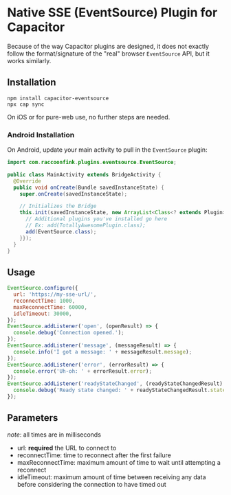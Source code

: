 # Native SSE (EventSource) Plugin for Capacitor

Because of the way Capacitor plugins are designed, it does not exactly follow the format/signature of the "real" browser `EventSource` API, but it works similarly.

## Installation

```shell
npm install capacitor-eventsource
npx cap sync
```

On iOS or for pure-web use, no further steps are needed.

### Android Installation

On Android, update your main activity to pull in the `EventSource` plugin:

```java
import com.raccoonfink.plugins.eventsource.EventSource;

public class MainActivity extends BridgeActivity {
  @Override
  public void onCreate(Bundle savedInstanceState) {
    super.onCreate(savedInstanceState);

    // Initializes the Bridge
    this.init(savedInstanceState, new ArrayList<Class<? extends Plugin>>() {{
      // Additional plugins you've installed go here
      // Ex: add(TotallyAwesomePlugin.class);
      add(EventSource.class);
    }});
  }
}
```

## Usage

```javascript
EventSource.configure({
  url: 'https://my-sse-url/',
  reconnectTime: 1000,
  maxReconnectTime: 60000,
  idleTimeout: 30000,
});
EventSource.addListener('open', (openResult) => {
  console.debug('Connection opened.');
});
EventSource.addListener('message', (messageResult) => {
  console.info('I got a message: ' + messageResult.message);
});
EventSource.addListener('error', (errorResult) => {
  console.error('Uh-oh: ' + errorResult.error);
});
EventSource.addListener('readyStateChanged', (readyStateChangedResult) => {
  console.debug('Ready state changed: ' + readyStateChangedResult.state);
});
```

## Parameters

*note*: all times are in milliseconds

* url: **required** the URL to connect to
* reconnectTime: time to reconnect after the first failure
* maxReconnectTime: maximum amount of time to wait until attempting a reconnect
* idleTimeout: maximum amount of time between receiving any data before considering the connection to have timed out
